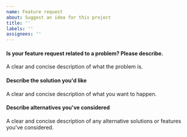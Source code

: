 ```yaml
---
name: Feature request
about: Suggest an idea for this project
title: ''
labels: ''
assignees: ''
---
```


#### Is your feature request related to a problem? Please describe.

A clear and concise description of what the problem is.

#### Describe the solution you'd like

A clear and concise description of what you want to happen.

#### Describe alternatives you've considered

A clear and concise description of any alternative solutions or features you've considered.
